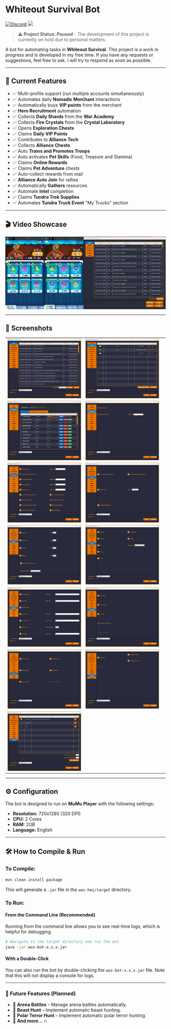 # Whiteout Survival Bot

[![Discord](https://img.shields.io/badge/Discord-%235865F2.svg?style=for-the-badge&logo=discord&logoColor=white)](https://discord.gg/Wk6YSr6mUp)
[![](https://www.buymeacoffee.com/assets/img/custom_images/orange_img.png)](https://buymeacoffee.com/cearivera1z)

> **⚠️ Project Status: Paused** - The development of this project is currently on hold due to personal matters.

A bot for automating tasks in **Whiteout Survival**. This project is a work in progress and is developed in my free time. If you have any requests or suggestions, feel free to ask. I will try to respond as soon as possible.

---

## 📌 Current Features

- ✅ Multi-profile support (run multiple accounts simultaneously)
- ✅ Automates daily **Nomadic Merchant** interactions
- ✅ Automatically buys **VIP points** from the merchant
- ✅ **Hero Recruitment** automation
- ✅ Collects **Daily Shards** from the **War Academy**
- ✅ Collects **Fire Crystals** from the **Crystal Laboratory**
- ✅ Opens **Exploration Chests**
- ✅ Claims **Daily VIP Points**
- ✅ Contributes to **Alliance Tech**
- ✅ Collects **Alliance Chests**
- ✅ Auto **Trains and Promotes Troops**
- ✅ Auto activates **Pet Skills** (Food, Treasure and Stamina)
- ✅ Claims **Online Rewards**
- ✅ Claims **Pet Adventure** chests
- ✅ Auto-collect rewards from mail
- ✅ **Alliance Auto Join** for rallies
- ✅ Automatically **Gathers** resources
- ✅ Automate **Intel** completion
- ✅ Claims **Tundra Trek Supplies**
- ✅ Automates **Tundra Truck Event** "My Trucks" section

---
## 🎬 Video Showcase

[![SHOWCASE](./images/picture_yt.png)](https://www.youtube.com/watch?v=Nnjv68xiIV0)

---

## 📸 Screenshots

| | | |
|:----------------------------------------------------------:|:----------------------------------------------------------:|:----------------------------------------------------------:|
| ![image1](./images/picture1.png) | ![image2](./images/picture2.png) |
| ![image3](./images/picture3.png) | ![image4](./images/picture4.png) | 
| ![image5](./images/picture5.png) | ![image6](./images/picture6.png) |
| ![image7](./images/picture7.png) | ![image8](./images/picture8.png) |
| ![image9](./images/picture9.png) | ![image10](./images/picture10.png) |
| ![image11](./images/picture11.png) | ![image12](./images/picture12.png) |
| ![image13](./images/picture13.png) |

---

## ⚙️ Configuration

The bot is designed to run on **MuMu Player** with the following settings:

- **Resolution:** 720x1280 (320 DPI)  
- **CPU:** 2 Cores  
- **RAM:** 2GB 
- **Language:** English

---

## 🛠️ How to Compile & Run

### To Compile:

```sh
mvn clean install package
```
This will generate a `.jar` file in the `wos-hmi/target` directory.

### To Run:

#### From the Command Line (Recommended)
Running from the command line allows you to see real-time logs, which is helpful for debugging.
```sh
# Navigate to the target directory and run the bot
java -jar wos-bot-x.x.x.jar
```

#### With a Double-Click
You can also run the bot by double-clicking the `wos-bot-x.x.x.jar` file. Note that this will not display a console for logs.

---

### 🚀 Future Features (Planned)
- 🔹 **Arena Battles** – Manage arena battles automatically.
- 🔹 **Beast Hunt** – Implement automatic beast hunting.
- 🔹 **Polar Terror Hunt** – Implement automatic polar terror hunting.
- 🔹 **And more...** 🔥




